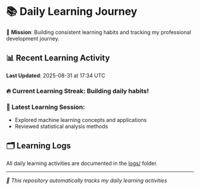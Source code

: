 # 📚 Daily Learning Journey

🎯 **Mission**: Building consistent learning habits and tracking my professional development journey.

## 📊 Recent Learning Activity

**Last Updated**: 2025-08-31 at 17:34 UTC

### 🔥 Current Learning Streak: Building daily habits!

### 📝 Latest Learning Session:
- Explored machine learning concepts and applications
- Reviewed statistical analysis methods

## 🗂️ Learning Logs

All daily learning activities are documented in the [logs/](./logs/) folder.

---
*🤖 This repository automatically tracks my daily learning activities*
